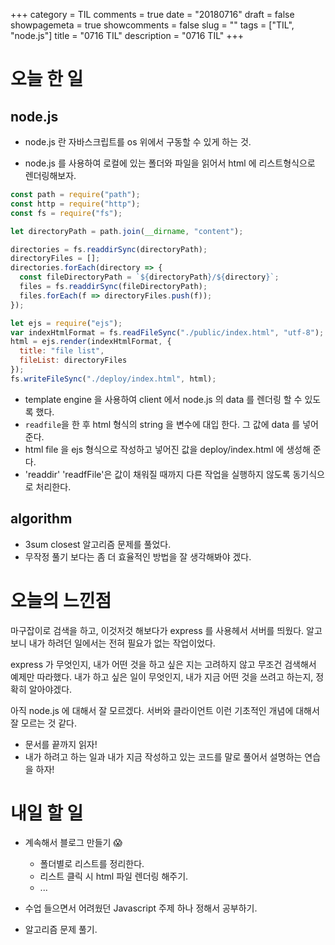 +++
category = TIL
comments = true
date = "20180716"
draft = false
showpagemeta = true
showcomments = false
slug = ""
tags = ["TIL", "node.js"]
title = "0716 TIL"
description = "0716 TIL"
+++

# 오늘 한 일

## node.js

- node.js 란 자바스크립트를 os 위에서 구동할 수 있게 하는 것.

- node.js 를 사용하여 로컬에 있는 폴더와 파일을 읽어서 html 에 리스트형식으로 렌더링해보자.

```js
const path = require("path");
const http = require("http");
const fs = require("fs");

let directoryPath = path.join(__dirname, "content");

directories = fs.readdirSync(directoryPath);
directoryFiles = [];
directories.forEach(directory => {
  const fileDirectoryPath = `${directoryPath}/${directory}`;
  files = fs.readdirSync(fileDirectoryPath);
  files.forEach(f => directoryFiles.push(f));
});

let ejs = require("ejs");
var indexHtmlFormat = fs.readFileSync("./public/index.html", "utf-8");
html = ejs.render(indexHtmlFormat, {
  title: "file list",
  fileList: directoryFiles
});
fs.writeFileSync("./deploy/index.html", html);
```

- template engine 을 사용하여 client 에서 node.js 의 data 를 렌더링 할 수 있도록 했다.
- `readfile`을 한 후 html 형식의 string 을 변수에 대입 한다. 그 값에 data 를 넣어준다.
- html file 을 ejs 형식으로 작성하고 넣어진 값을 deploy/index.html 에 생성해 준다.
- 'readdir' 'readfFile'은 값이 채워질 때까지 다른 작업을 실행하지 않도록 동기식으로 처리한다.

## algorithm

- 3sum closest 알고리즘 문제를 풀었다.
- 무작정 풀기 보다는 좀 더 효율적인 방법을 잘 생각해봐야 겠다.

# 오늘의 느낀점

마구잡이로 검색을 하고, 이것저것 해보다가 express 를 사용헤서 서버를 띄웠다. 알고 보니 내가 하려던 일에서는 전혀 필요가 없는 작업이었다.

express 가 무엇인지, 내가 어떤 것을 하고 싶은 지는 고려하지 않고 무조건 검색해서 예제만 따라했다.
내가 하고 싶은 일이 무엇인지, 내가 지금 어떤 것을 쓰려고 하는지, 정확히 알아야겠다.

아직 node.js 에 대해서 잘 모르겠다. 서버와 클라이언트 이런 기초적인 개념에 대해서 잘 모르는 것 같다.

- 문서를 끝까지 읽자!
- 내가 하려고 하는 일과 내가 지금 작성하고 있는 코드를 말로 풀어서 설명하는 연습을 하자!

# 내일 할 일

- 계속해서 블로그 만들기 😱

  - 폴더별로 리스트를 정리한다.
  - 리스트 클릭 시 html 파일 렌더링 해주기.
  - ...

- 수업 들으면서 어려웠던 Javascript 주제 하나 정해서 공부하기.

- 알고리즘 문제 풀기.
